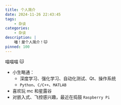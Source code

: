 ```yaml
---
title: 个人简介
date: 2024-11-26 22:43:45
tags:
    - 杂谈
categories:
    - 杂谈
description: |
    喵！是个人简介！🐱
pinned: 100
---
```


喵喵喵 🐱

- 小生略通：
  - 深度学习、强化学习、自动化测试、Qt、操作系统
  - `Python`、`C/C++`、`MATLAB`
- 喜欢玩 mc 和星露谷
- 对嵌入式、飞控感兴趣，最近在捣鼓 `Raspberry Pi`
